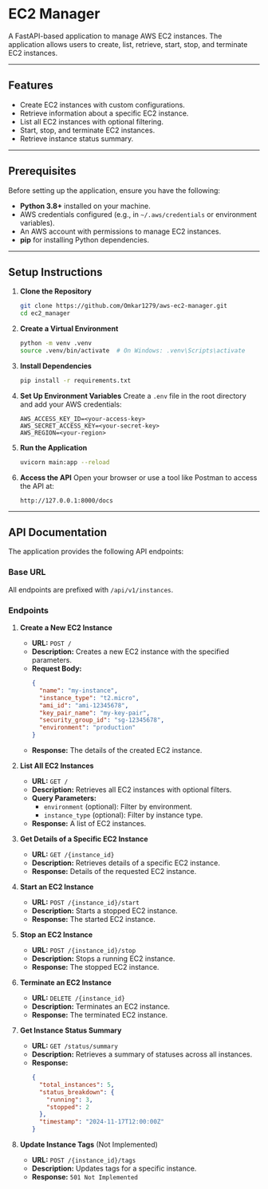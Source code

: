 # EC2 Manager

A FastAPI-based application to manage AWS EC2 instances. The application allows users to create, list, retrieve, start, stop, and terminate EC2 instances.

---

## Features

- Create EC2 instances with custom configurations.
- Retrieve information about a specific EC2 instance.
- List all EC2 instances with optional filtering.
- Start, stop, and terminate EC2 instances.
- Retrieve instance status summary.

---

## Prerequisites

Before setting up the application, ensure you have the following:

- **Python 3.8+** installed on your machine.
- AWS credentials configured (e.g., in `~/.aws/credentials` or environment variables).
- An AWS account with permissions to manage EC2 instances.
- **pip** for installing Python dependencies.

---

## Setup Instructions

1. **Clone the Repository**
   ```bash
   git clone https://github.com/Omkar1279/aws-ec2-manager.git
   cd ec2_manager
   ```

2. **Create a Virtual Environment**
   ```bash
   python -m venv .venv
   source .venv/bin/activate  # On Windows: .venv\Scripts\activate
   ```

3. **Install Dependencies**
   ```bash
   pip install -r requirements.txt
   ```

4. **Set Up Environment Variables**
   Create a `.env` file in the root directory and add your AWS credentials:
   ```
   AWS_ACCESS_KEY_ID=<your-access-key>
   AWS_SECRET_ACCESS_KEY=<your-secret-key>
   AWS_REGION=<your-region>
   ```

5. **Run the Application**
   ```bash
   uvicorn main:app --reload
   ```

6. **Access the API**
   Open your browser or use a tool like Postman to access the API at:
   ```
   http://127.0.0.1:8000/docs
   ```

---

## API Documentation

The application provides the following API endpoints:

### **Base URL**
All endpoints are prefixed with `/api/v1/instances`.

### **Endpoints**

1. **Create a New EC2 Instance**
   - **URL:** `POST /`
   - **Description:** Creates a new EC2 instance with the specified parameters.
   - **Request Body:**
     ```json
     {
       "name": "my-instance",
       "instance_type": "t2.micro",
       "ami_id": "ami-12345678",
       "key_pair_name": "my-key-pair",
       "security_group_id": "sg-12345678",
       "environment": "production"
     }
     ```
   - **Response:** The details of the created EC2 instance.

2. **List All EC2 Instances**
   - **URL:** `GET /`
   - **Description:** Retrieves all EC2 instances with optional filters.
   - **Query Parameters:**
     - `environment` (optional): Filter by environment.
     - `instance_type` (optional): Filter by instance type.
   - **Response:** A list of EC2 instances.

3. **Get Details of a Specific EC2 Instance**
   - **URL:** `GET /{instance_id}`
   - **Description:** Retrieves details of a specific EC2 instance.
   - **Response:** Details of the requested EC2 instance.

4. **Start an EC2 Instance**
   - **URL:** `POST /{instance_id}/start`
   - **Description:** Starts a stopped EC2 instance.
   - **Response:** The started EC2 instance.

5. **Stop an EC2 Instance**
   - **URL:** `POST /{instance_id}/stop`
   - **Description:** Stops a running EC2 instance.
   - **Response:** The stopped EC2 instance.

6. **Terminate an EC2 Instance**
   - **URL:** `DELETE /{instance_id}`
   - **Description:** Terminates an EC2 instance.
   - **Response:** The terminated EC2 instance.

7. **Get Instance Status Summary**
   - **URL:** `GET /status/summary`
   - **Description:** Retrieves a summary of statuses across all instances.
   - **Response:**
     ```json
     {
       "total_instances": 5,
       "status_breakdown": {
         "running": 3,
         "stopped": 2
       },
       "timestamp": "2024-11-17T12:00:00Z"
     }
     ```

8. **Update Instance Tags** (Not Implemented)
   - **URL:** `POST /{instance_id}/tags`
   - **Description:** Updates tags for a specific instance.
   - **Response:** `501 Not Implemented`
